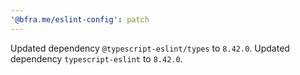 ```yaml
---
'@bfra.me/eslint-config': patch
---
```


Updated dependency `@typescript-eslint/types` to `8.42.0`.
Updated dependency `typescript-eslint` to `8.42.0`.
